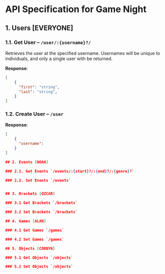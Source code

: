 # API Specification for Game Night

## 1. Users [EVERYONE]

### 1.1. Get User – `/user/:{username}?/`

Retrieves the user at the specified username. Usernames will be unique to individuals, and only a single user with be returned.

**Response**:

```json
[
    {
      "first": "string",
      "last": "string",
    }
]
```

### 1.2. Create User – `/user`

**Response**:

```json
[
    {
      "username": 
    }
]

## 2. Events [NOAH]

### 2.1. Get Events `/events/:{start}?/:{end}?/:{genre}?`

### 2.2. Set Events `/events`


## 3. Brackets [OZCAR]

### 3.1 Get Brackets `/brackets`

### 3.2 Set Brackets `/brackets`

## 4. Games [ALAN]

### 4.1 Get Games `/games`

### 4.2 Set Games `/games`

## 5. Objects [CORBYN]

### 5.1 Get Objects `/objects`

### 5.2 Set Objects `/objects`